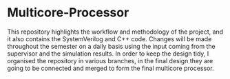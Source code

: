 # Multicore-Processor

This repository highlights the workflow and methodology of the project, and it also contains the SystemVerilog and C++ code. 
Changes will be made throughout the semester on a daily basis using the input coming from the supervisor and the simulation results.
In order to keep the design tidy, I organised the repository in various branches, in the final design they are going to be connected and merged to form the final multicore processor.
